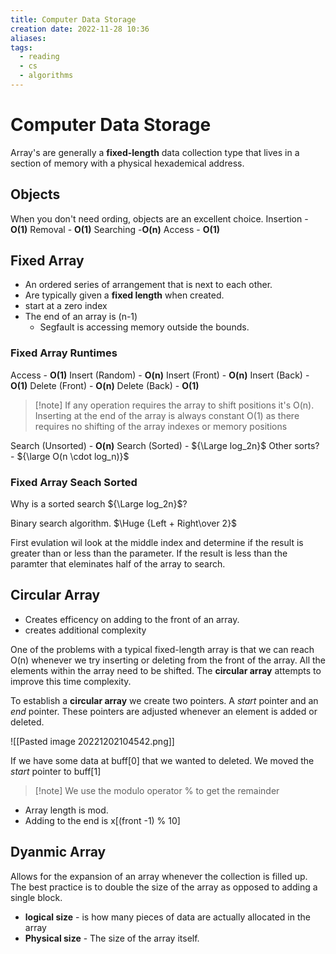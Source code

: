 ```yaml
---
title: Computer Data Storage
creation date: 2022-11-28 10:36
aliases: 
tags:
  - reading
  - cs
  - algorithms
---
```


# Computer Data Storage

Array's are generally a **fixed-length** data collection type that lives in a section of memory with a physical hexademical address.

## Objects 
When you don't need ording, objects are an excellent choice.
Insertion - **O(1)**
Removal - **O(1)**
Searching -**O(n)**
Access - **O(1)**

## Fixed Array
- An ordered series of arrangement that is next to each other.
- Are typically given a **fixed length** when created. 
- start at a zero index
- The end of an array is (n-1) 
	- Segfault is accessing memory outside the bounds.
### Fixed Array Runtimes
Access - **O(1)**
Insert (Random) -  **O(n)**
Insert (Front) - **O(n)**
Insert (Back) - **O(1)**
Delete (Front) - **O(n)**
Delete (Back) - **O(1)**

>[!note] If any operation requires the array to shift positions it's O(n). Inserting at the end of the array is always constant O(1) as there requires no shifting of the array indexes or memory positions

Search (Unsorted) - **O(n)**
Search (Sorted) - ${\Large log_2n}$ 
Other sorts? - ${\large O(n \cdot log_n)}$

### Fixed Array Seach Sorted
Why is a sorted search ${\Large log_2n}$?  

Binary search algorithm.
$\Huge {Left + Right\over 2}$

First evulation wil look at the middle index and determine if the result is greater than or less than the parameter. If the result is less than the paramter that eleminates half of the array to search.

## Circular Array
 - Creates efficency on adding to the front of an array.
 - creates additional complexity
 
One of the problems with a typical fixed-length array is that we can reach O(n) whenever we try inserting or deleting from the front of the array. All the elements within the array need to be shifted. The **circular array** attempts to improve this time complexity. 

To establish a **circular array** we create two pointers. A *start* pointer and an *end* pointer. These pointers are adjusted whenever an element is added or deleted.

![[Pasted image 20221202104542.png]]

If we have some data at buff[0] that we wanted to deleted. We moved the *start* pointer to buff[1]


 > [!note] We use the modulo operator % to get the remainder
 
 - Array length is mod. 
 - Adding to the end is  x[(front -1) % 10]

## Dyanmic Array
Allows for the expansion of an array whenever the collection is filled up. The best practice is to double the size of the array as opposed to adding a single block. 
- **logical size** - is how many pieces of data are actually allocated in the array
- **Physical size** - The size of the array itself.